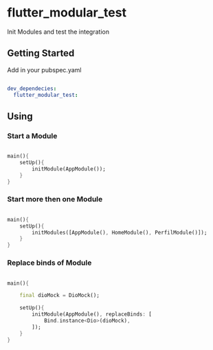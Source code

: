 # flutter_modular_test

Init Modules and test the integration

## Getting Started

Add in your pubspec.yaml

```yaml

dev_dependecies:
  flutter_modular_test:

```

## Using

### Start a Module

```dart

main(){
    setUp(){
        initModule(AppModule());
    }
}

```

### Start more then one Module

```dart

main(){
    setUp(){
        initModules([AppModule(), HomeModule(), PerfilModule()]);
    }
}

```

### Replace binds of Module

```dart

main(){

    final dioMock = DioMock();

    setUp(){
        initModule(AppModule(), replaceBinds: [
            Bind.instance<Dio>(dioMock),
        ]);
    }
}

```


